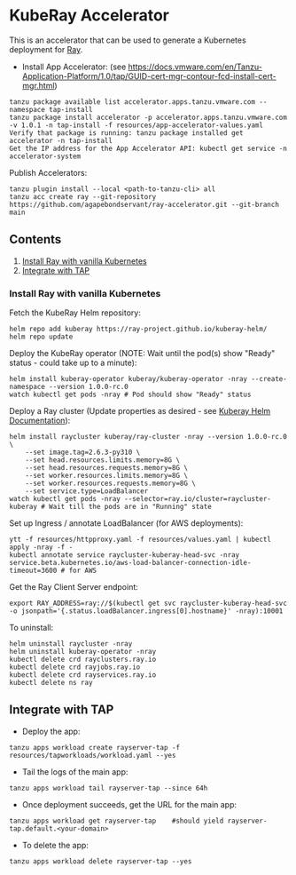 # KubeRay Accelerator

This is an accelerator that can be used to generate a Kubernetes deployment for [Ray](https://www.ray.io/).

* Install App Accelerator: (see https://docs.vmware.com/en/Tanzu-Application-Platform/1.0/tap/GUID-cert-mgr-contour-fcd-install-cert-mgr.html)
```
tanzu package available list accelerator.apps.tanzu.vmware.com --namespace tap-install
tanzu package install accelerator -p accelerator.apps.tanzu.vmware.com -v 1.0.1 -n tap-install -f resources/app-accelerator-values.yaml
Verify that package is running: tanzu package installed get accelerator -n tap-install
Get the IP address for the App Accelerator API: kubectl get service -n accelerator-system
```

Publish Accelerators:
```
tanzu plugin install --local <path-to-tanzu-cli> all
tanzu acc create ray --git-repository https://github.com/agapebondservant/ray-accelerator.git --git-branch main
```

## Contents
1. [Install Ray with vanilla Kubernetes](#k8s)
1. [Integrate with TAP](#tap)

### Install Ray with vanilla Kubernetes<a name="k8s"/>

Fetch the KubeRay Helm repository:
```
helm repo add kuberay https://ray-project.github.io/kuberay-helm/
helm repo update
```
Deploy the KubeRay operator (NOTE: Wait until the pod(s) show "Ready" status - could take up to a minute):
```
helm install kuberay-operator kuberay/kuberay-operator -nray --create-namespace --version 1.0.0-rc.0
watch kubectl get pods -nray # Pod should show "Ready" status
```

Deploy a Ray cluster (Update properties as desired - see <a href="https://github.com/ray-project/kuberay-helm/blob/main/helm-chart/ray-cluster/values.yaml" target="_blank">Kuberay Helm Documentation</a>):
```
helm install raycluster kuberay/ray-cluster -nray --version 1.0.0-rc.0 \
    --set image.tag=2.6.3-py310 \
    --set head.resources.limits.memory=8G \
    --set head.resources.requests.memory=8G \
    --set worker.resources.limits.memory=8G \
    --set worker.resources.requests.memory=8G \
    --set service.type=LoadBalancer
watch kubectl get pods -nray --selector=ray.io/cluster=raycluster-kuberay # Wait till the pods are in "Running" state
```

Set up Ingress / annotate LoadBalancer (for AWS deployments):
```
ytt -f resources/httpproxy.yaml -f resources/values.yaml | kubectl apply -nray -f -
kubectl annotate service raycluster-kuberay-head-svc -nray service.beta.kubernetes.io/aws-load-balancer-connection-idle-timeout=3600 # for AWS
```

Get the Ray Client Server endpoint:
```
export RAY_ADDRESS=ray://$(kubectl get svc raycluster-kuberay-head-svc -o jsonpath='{.status.loadBalancer.ingress[0].hostname}' -nray):10001
```

To uninstall:
```
helm uninstall raycluster -nray
helm uninstall kuberay-operator -nray
kubectl delete crd rayclusters.ray.io
kubectl delete crd rayjobs.ray.io
kubectl delete crd rayservices.ray.io
kubectl delete ns ray
```

## Integrate with TAP<a name="tap"/>

* Deploy the app:
```
tanzu apps workload create rayserver-tap -f resources/tapworkloads/workload.yaml --yes
```

* Tail the logs of the main app:
```
tanzu apps workload tail rayserver-tap --since 64h
```

* Once deployment succeeds, get the URL for the main app:
```
tanzu apps workload get rayserver-tap    #should yield rayserver-tap.default.<your-domain>
```

* To delete the app:
```
tanzu apps workload delete rayserver-tap --yes
```